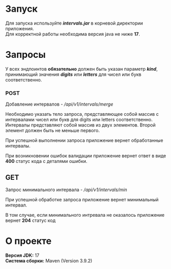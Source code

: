 <h1>Запуск</h1>
<p>Для запуска используйте <b><i>intervals.jar</i></b> в корневой директории приложения.<br>Для корректной работы необходима версия java не ниже <b>17</b>.</p>
<h1>Запросы</h2>
<p>У всех эндпоинтов <b>обязательно</b> должен быть указан параметр <b><i>kind</i></b>, принимающий значения <b><i>digits</i></b> или <b><i>letters</i></b> для чисел или букв соответственно.</p>
<h3>POST</h3>
<p>Добавление интервалов - <i>/api/v1/intervals/merge</i></p>
<p>Необходимо указать тело запроса, представляющее собой массив с интервалами чисел или букв для digits или letters соответственно. Интервалы представляют собой массив из двух элементов. Второй элемент должен быть не меньше первого.</p>
<p>При успешной выполнении запроса приложение вернет обработанные интервалы.</p>
<p>При возникновении ошибок валидации приложение вернет ответ в виде <b>400</b> статус кода с деталями ошибки.</p>
<h2>GET</h2>
<p>Запрос минимального интервала - <i>/api/v1/intervals/min</i></p>
<p>При успешной обработке запроса приложение вернет минимальный интервал.</p>
<p>В том случае, если минимального интревала не оказалось приложение вернет <b>204</b> статус код</p>
<h1>О проекте</h1>
<b>Версия JDK:</b> 17 <br>
<b>Система сборки:</b> Maven (Version 3.9.2) <br>
